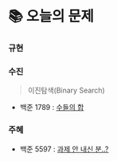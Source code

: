  # 📚 오늘의 문제
### 규현

### 수진
> 이진탐색(Binary Search)
- 백준 1789 : [수들의 합](https://www.acmicpc.net/problem/1789)
### 주혜
- 백준 5597 : [과제 안 내신 분..?](https://www.acmicpc.net/problem/5597)
